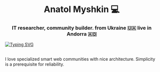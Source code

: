 <h1 align="center">Anatol Myshkin 💻</h1>
<h3 align="center">IT researcher, community builder. from Ukraine 🇺🇦 live in Andorra 🇦🇩</h3>

[![Typing SVG](https://readme-typing-svg.herokuapp.com?color=%2336BCF7&duration=4000&multiline=true&lines=Simplicity+is+a+prerequisite+for+reliability.+)](https://git.io/typing-svg)

<br>
I love specialized smart web communities with nice architecture. Simplicity is a prerequisite for reliability.
<br><br>

